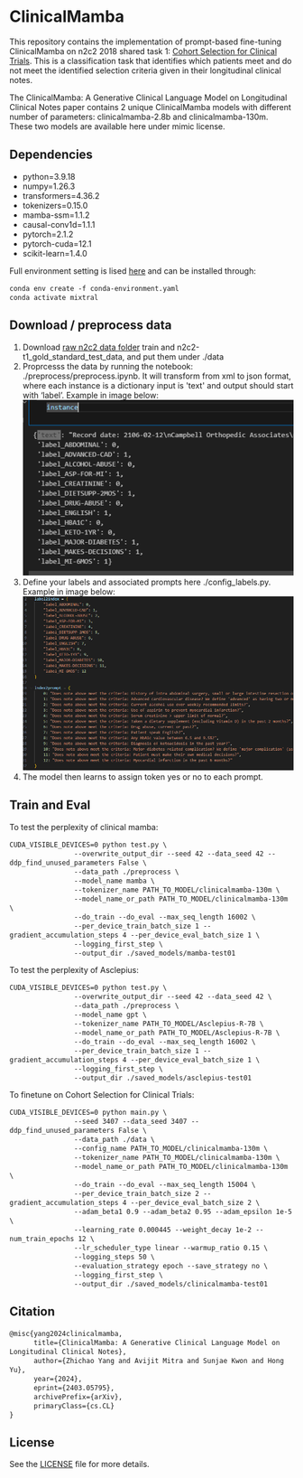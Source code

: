 # ClinicalMamba

This repository contains the implementation of prompt-based fine-tuning ClinicalMamba on n2c2 2018 shared task 1: [Cohort Selection for Clinical Trials](https://www.semanticscholar.org/paper/Cohort-selection-for-clinical-trials%3A-n2c2-2018-1-Stubbs-Filannino/29dfdb6bf2b44ea57525a6b89b72cb74413fb5a5). 
This is a classification task that identifies which patients meet and do not meet the identified selection criteria given in their longitudinal clinical notes.

The ClinicalMamba: A Generative Clinical Language Model on Longitudinal Clinical Notes paper contains 2 unique ClinicalMamba models with different number of parameters: clinicalmamba-2.8b and clinicalmamba-130m. These two models are available here under mimic license.


## Dependencies

* python=3.9.18
* numpy=1.26.3
* transformers=4.36.2
* tokenizers=0.15.0
* mamba-ssm=1.1.2
* causal-conv1d=1.1.1
* pytorch=2.1.2
* pytorch-cuda=12.1
* scikit-learn=1.4.0 

Full environment setting is lised [here](conda-environment.yaml) and can be installed through:

```
conda env create -f conda-environment.yaml
conda activate mixtral
```

## Download / preprocess data
1. Download [raw n2c2 data folder](https://portal.dbmi.hms.harvard.edu/projects/n2c2-nlp/) train and n2c2-t1_gold_standard_test_data, and put them under ./data
2. Proprcesss the data by running the notebook: ./preprocess/preprocess.ipynb. It will transform from xml to json format, where each instance is a dictionary input is 'text' and output should start with ‘label’. Example in image below:
![](image/image2024-2-20_11-57-14.png)
3. Define your labels and associated prompts here ./config_labels.py. Example in image below:
![](image/image2024-2-20_12-20-21.png)
4. The model then learns to assign token yes or no to each prompt.



## Train and Eval

To test the perplexity of clinical mamba:
```
CUDA_VISIBLE_DEVICES=0 python test.py \
                --overwrite_output_dir --seed 42 --data_seed 42 --ddp_find_unused_parameters False \
                --data_path ./preprocess \
                --model_name mamba \
                --tokenizer_name PATH_TO_MODEL/clinicalmamba-130m \
                --model_name_or_path PATH_TO_MODEL/clinicalmamba-130m \
                --do_train --do_eval --max_seq_length 16002 \
                --per_device_train_batch_size 1 --gradient_accumulation_steps 4 --per_device_eval_batch_size 1 \
                --logging_first_step \
                --output_dir ./saved_models/mamba-test01
```


To test the perplexity of Asclepius:
```
CUDA_VISIBLE_DEVICES=0 python test.py \
                --overwrite_output_dir --seed 42 --data_seed 42 \
                --data_path ./preprocess \
                --model_name gpt \
                --tokenizer_name PATH_TO_MODEL/Asclepius-R-7B \
                --model_name_or_path PATH_TO_MODEL/Asclepius-R-7B \
                --do_train --do_eval --max_seq_length 16002 \
                --per_device_train_batch_size 1 --gradient_accumulation_steps 4 --per_device_eval_batch_size 1 \
                --logging_first_step \
                --output_dir ./saved_models/asclepius-test01
```


To finetune on Cohort Selection for Clinical Trials:
```
CUDA_VISIBLE_DEVICES=0 python main.py \
                --seed 3407 --data_seed 3407 --ddp_find_unused_parameters False \
                --data_path ./data \
                --config_name PATH_TO_MODEL/clinicalmamba-130m \
                --tokenizer_name PATH_TO_MODEL/clinicalmamba-130m \
                --model_name_or_path PATH_TO_MODEL/clinicalmamba-130m \
                --do_train --do_eval --max_seq_length 15004 \
                --per_device_train_batch_size 2 --gradient_accumulation_steps 4 --per_device_eval_batch_size 2 \
                --adam_beta1 0.9 --adam_beta2 0.95 --adam_epsilon 1e-5  \
                --learning_rate 0.000445 --weight_decay 1e-2 --num_train_epochs 12 \
                --lr_scheduler_type linear --warmup_ratio 0.15 \
                --logging_steps 50 \
                --evaluation_strategy epoch --save_strategy no \
                --logging_first_step \
                --output_dir ./saved_models/clinicalmamba-test01
```         


## Citation
```
@misc{yang2024clinicalmamba,
      title={ClinicalMamba: A Generative Clinical Language Model on Longitudinal Clinical Notes}, 
      author={Zhichao Yang and Avijit Mitra and Sunjae Kwon and Hong Yu},
      year={2024},
      eprint={2403.05795},
      archivePrefix={arXiv},
      primaryClass={cs.CL}
}
```

## License

See the [LICENSE](LICENSE) file for more details.

